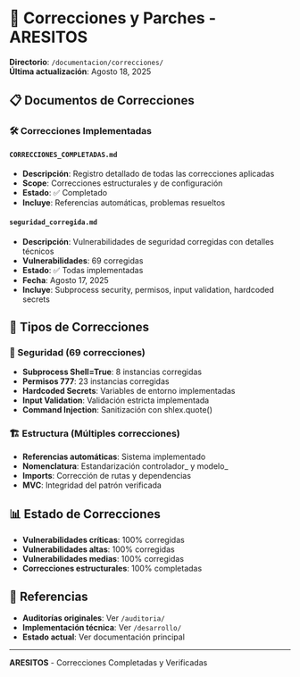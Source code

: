 # 🔧 Correcciones y Parches - ARESITOS

**Directorio**: `/documentacion/correcciones/`  
**Última actualización**: Agosto 18, 2025

## 📋 Documentos de Correcciones

### 🛠️ Correcciones Implementadas

#### `CORRECCIONES_COMPLETADAS.md`
- **Descripción**: Registro detallado de todas las correcciones aplicadas
- **Scope**: Correcciones estructurales y de configuración
- **Estado**: ✅ Completado
- **Incluye**: Referencias automáticas, problemas resueltos

#### `seguridad_corregida.md`
- **Descripción**: Vulnerabilidades de seguridad corregidas con detalles técnicos
- **Vulnerabilidades**: 69 corregidas
- **Estado**: ✅ Todas implementadas
- **Fecha**: Agosto 17, 2025
- **Incluye**: Subprocess security, permisos, input validation, hardcoded secrets

## 🎯 Tipos de Correcciones

### 🚨 Seguridad (69 correcciones)
- **Subprocess Shell=True**: 8 instancias corregidas
- **Permisos 777**: 23 instancias corregidas
- **Hardcoded Secrets**: Variables de entorno implementadas
- **Input Validation**: Validación estricta implementada
- **Command Injection**: Sanitización con shlex.quote()

### 🏗️ Estructura (Múltiples correcciones)
- **Referencias automáticas**: Sistema implementado
- **Nomenclatura**: Estandarización controlador_ y modelo_
- **Imports**: Corrección de rutas y dependencias
- **MVC**: Integridad del patrón verificada

## 📊 Estado de Correcciones

- **Vulnerabilidades críticas**: 100% corregidas
- **Vulnerabilidades altas**: 100% corregidas
- **Vulnerabilidades medias**: 100% corregidas
- **Correcciones estructurales**: 100% completadas

## 🔗 Referencias

- **Auditorías originales**: Ver `/auditoria/`
- **Implementación técnica**: Ver `/desarrollo/`
- **Estado actual**: Ver documentación principal

---
**ARESITOS** - Correcciones Completadas y Verificadas
